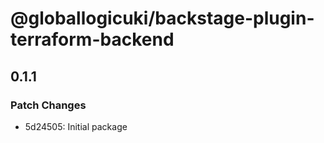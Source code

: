 # @globallogicuki/backstage-plugin-terraform-backend

## 0.1.1

### Patch Changes

- 5d24505: Initial package
